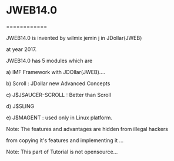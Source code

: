 # JWEB14.0
============




JWEB14.0  is  invented  by  wilmix  jemin  j  in JDollar(JWEB)

at  year  2017.



JWEB14.0   has    5 modules  which  are


a)  IMF Framework  with  JDOllar(JWEB)....


b)  Scroll  : JDollar new Advanced  Concepts 


c)  J$JSAUCER-SCROLL  : Better  than Scroll


d) J$SLING 

e) J$MAGENT :  used  only  in  Linux platform.


Note:  The  features   and  advantages  are   hidden  from  illegal  hackers

from   copying  it's  features  and  implementing  it ...

Note:  This  part  of   Tutorial  is  not  opensource...
